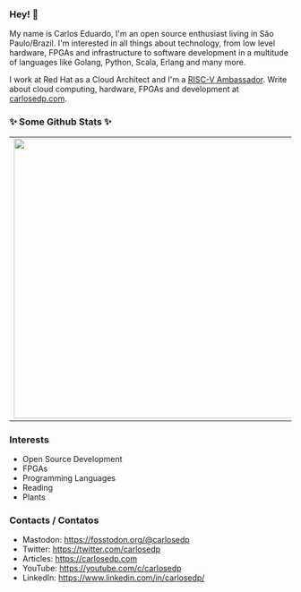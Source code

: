 ### Hey! 👋

My name is Carlos Eduardo, I'm an open source enthusiast living in São Paulo/Brazil. I'm interested in all things about technology, from low level hardware, FPGAs and infrastructure to software development in a multitude of languages like Golang, Python, Scala, Erlang and many more.

I work at Red Hat as a Cloud Architect and I'm a [RISC-V Ambassador](https://riscv.org/community/ambassadors/). Write about cloud computing, hardware, FPGAs and development at [carlosedp.com](https://carlosedp.com).

### ✨ Some Github Stats ✨
<center>
<table border="0" cellspacing="0" cellpadding="0">
  <tr>
      <td><img width="500px" align="left" src="https://github-readme-stats.vercel.app/api?username=carlosedp&theme=dracula&show_icons=true" /></td>
      <td><img width="360px" align="left" src="https://github-readme-stats.vercel.app/api/top-langs/?username=carlosedp&layout=compact&theme=dracula&langs_count=10" /></td>

  </tr>  
</table>
</center>

### Interests

* Open Source Development
* FPGAs
* Programming Languages
* Reading
* Plants

### Contacts / Contatos

* Mastodon: <a rel="me" href="https://fosstodon.org/@carlosedp">https://fosstodon.org/@carlosedp</a>
* Twitter: https://twitter.com/carlosedp
* Articles: https://carlosedp.com
* YouTube: https://youtube.com/c/carlosedp
* LinkedIn: https://www.linkedin.com/in/carlosedp/

<!--
**carlosedp/carlosedp** is a ✨ _special_ ✨ repository because its `README.md` (this file) appears on your GitHub profile.
-->
